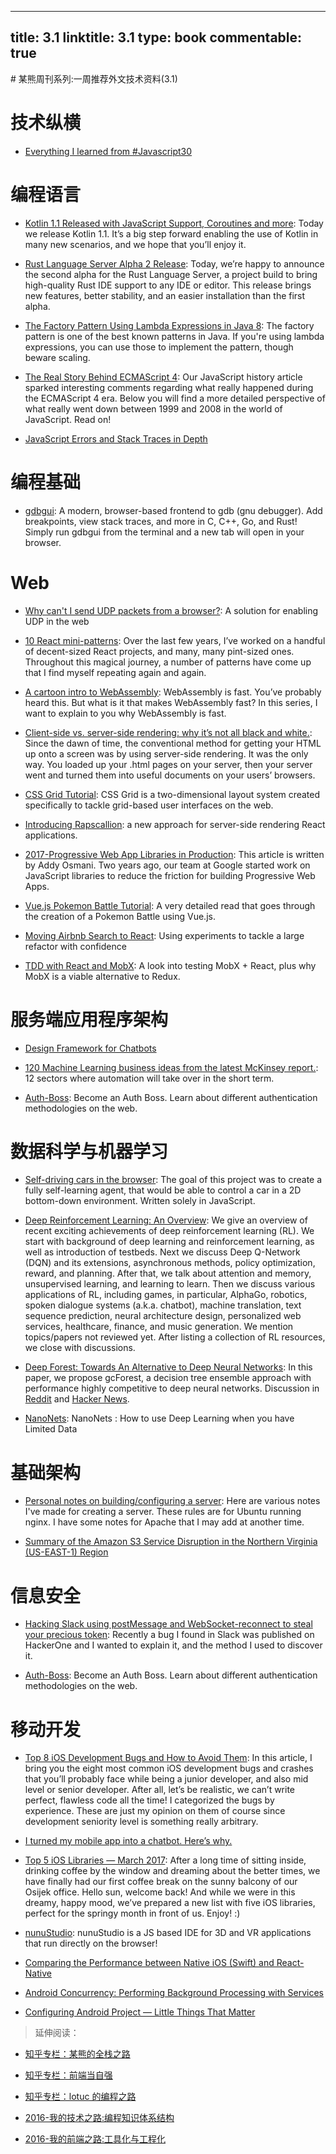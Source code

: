 
---
title: 3.1
linktitle: 3.1
type: book
commentable: true
---

﻿# 某熊周刊系列:一周推荐外文技术资料(3.1)

# 技术纵横

- [Everything I learned from #Javascript30](https://medium.com/craft-academy/everything-i-learned-from-javascript30-d8d2db246b7?source=userActivityShare-fe48c4221a4c-1488448383)

# 编程语言

- [Kotlin 1.1 Released with JavaScript Support, Coroutines and more](https://blog.jetbrains.com/kotlin/2017/03/kotlin-1-1/): Today we release Kotlin 1.1. It’s a big step forward enabling the use of Kotlin in many new scenarios, and we hope that you’ll enjoy it.

- [Rust Language Server Alpha 2 Release](http://www.jonathanturner.org/2017/03/rls-alpha-2.html): Today, we’re happy to announce the second alpha for the Rust Language Server, a project build to bring high-quality Rust IDE support to any IDE or editor. This release brings new features, better stability, and an easier installation than the first alpha.

- [The Factory Pattern Using Lambda Expressions in Java 8](https://dzone.com/articles/factory-pattern-using-lambda-expression-in-java-8): The factory pattern is one of the best known patterns in Java. If you're using lambda expressions, you can use those to implement the pattern, though beware scaling.

- [The Real Story Behind ECMAScript 4](https://auth0.com/blog/the-real-story-behind-es4/): Our JavaScript history article sparked interesting comments regarding what really happened during the ECMAScript 4 era. Below you will find a more detailed perspective of what really went down between 1999 and 2008 in the world of JavaScript. Read on!

- [JavaScript Errors and Stack Traces in Depth](http://lucasfcosta.com/2017/02/17/JavaScript-Errors-and-Stack-Traces.html)

# 编程基础

- [gdbgui](https://github.com/cs01/gdbgui): A modern, browser-based frontend to gdb (gnu debugger). Add breakpoints, view stack traces, and more in C, C++, Go, and Rust! Simply run gdbgui from the terminal and a new tab will open in your browser.

# Web

- [Why can't I send UDP packets from a browser?](http://new.gafferongames.com/post/why_cant_i_send_udp_packets_from_a_browser/): A solution for enabling UDP in the web

- [10 React mini-patterns](https://hackernoon.com/10-react-mini-patterns-c1da92f068c5#.5v2hpgurn): Over the last few years, I’ve worked on a handful of decent-sized React projects, and many, many pint-sized ones. Throughout this magical journey, a number of patterns have come up that I find myself repeating again and again.

- [A cartoon intro to WebAssembly](https://hacks.mozilla.org/2017/02/a-cartoon-intro-to-webassembly/): WebAssembly is fast. You’ve probably heard this. But what is it that makes WebAssembly fast? In this series, I want to explain to you why WebAssembly is fast.

- [Client-side vs. server-side rendering: why it’s not all black and white.](https://medium.freecodecamp.com/what-exactly-is-client-side-rendering-and-hows-it-different-from-server-side-rendering-bd5c786b340d#.n4zils8st): Since the dawn of time, the conventional method for getting your HTML up onto a screen was by using server-side rendering. It was the only way. You loaded up your .html pages on your server, then your server went and turned them into useful documents on your users’ browsers.

- [CSS Grid Tutorial](https://tympanus.net/codrops/css_reference/grid/): CSS Grid is a two-dimensional layout system created specifically to tackle grid-based user interfaces on the web.

- [Introducing Rapscallion](http://formidable.com/blog/2017/introducing-rapscallion/): a new approach for server-side rendering React applications.

- [2017-Progressive Web App Libraries in Production](https://medium.com/dev-channel/progressive-web-app-libraries-in-production-b52cad37d34#.z5egf9m7v): This article is written by Addy Osmani. Two years ago, our team at Google started work on JavaScript libraries to reduce the friction for building Progressive Web Apps.

- [Vue.js Pokemon Battle Tutorial](https://medium.com/coding-artist/vue-js-pokemon-battle-tutorial-380cd72eb681#.x8wnb4s0f): A very detailed read that goes through the creation of a Pokemon Battle using Vue.js.

- [Moving Airbnb Search to React](https://github.com/barretlee/performance-column/issues): Using experiments to tackle a large refactor with confidence

- [TDD with React and MobX](http://engineering.pivotal.io/post/tdd-mobx/): A look into testing MobX + React, plus why MobX is a viable alternative to Redux.

# 服务端应用程序架构

- [Design Framework for Chatbots](https://chatbotsmagazine.com/design-framework-for-chatbots-aa27060c4ea3#.hzzim4enf)

- [120 Machine Learning business ideas from the latest McKinsey report.](https://medium.com/@thoszymkowiak/120-machine-learning-business-ideas-from-the-new-mckinsey-report-b81b239f336#.yud5yy5pq): 12 sectors where automation will take over in the short term.

- [Auth-Boss](https://github.com/teesloane/Auth-Boss): Become an Auth Boss. Learn about different authentication methodologies on the web.

# 数据科学与机器学习

- [Self-driving cars in the browser](http://janhuenermann.com/projects/learning-to-drive): The goal of this project was to create a fully self-learning agent, that would be able to control a car in a 2D bottom-down environment. Written solely in JavaScript.

- [Deep Reinforcement Learning: An Overview](https://arxiv.org/abs/1701.07274): We give an overview of recent exciting achievements of deep reinforcement learning (RL). We start with background of deep learning and reinforcement learning, as well as introduction of testbeds. Next we discuss Deep Q-Network (DQN) and its extensions, asynchronous methods, policy optimization, reward, and planning. After that, we talk about attention and memory, unsupervised learning, and learning to learn. Then we discuss various applications of RL, including games, in particular, AlphaGo, robotics, spoken dialogue systems (a.k.a. chatbot), machine translation, text sequence prediction, neural architecture design, personalized web services, healthcare, finance, and music generation. We mention topics/papers not reviewed yet. After listing a collection of RL resources, we close with discussions.

- [Deep Forest: Towards An Alternative to Deep Neural Networks](https://arxiv.org/abs/1702.08835): In this paper, we propose gcForest, a decision tree ensemble approach with performance highly competitive to deep neural networks. Discussion in [Reddit](https://www.reddit.com/r/MachineLearning/comments/5x4a52/r_deep_forest_towards_an_alternative_to_deep/) and [Hacker News](https://news.ycombinator.com/item?id=13773127).

- [NanoNets](https://medium.com/nanonets/nanonets-how-to-use-deep-learning-when-you-have-limited-data-f68c0b512cab#.wv6o4ysyf): NanoNets : How to use Deep Learning when you have Limited Data

# 基础架构

- [Personal notes on building/configuring a server](https://github.com/jrothrock/server_notes): Here are various notes I've made for creating a server. These rules are for Ubuntu running nginx. I have some notes for Apache that I may add at another time.

- [Summary of the Amazon S3 Service Disruption in the Northern Virginia (US-EAST-1) Region](https://aws.amazon.com/cn/message/41926/)

# 信息安全

- [Hacking Slack using postMessage and WebSocket-reconnect to steal your precious token](https://labs.detectify.com/2017/02/28/hacking-slack-using-postmessage-and-websocket-reconnect-to-steal-your-precious-token/): Recently a bug I found in Slack was published on HackerOne and I wanted to explain it, and the method I used to discover it.

- [Auth-Boss](https://github.com/teesloane/Auth-Boss): Become an Auth Boss. Learn about different authentication methodologies on the web.

# 移动开发

- [Top 8 iOS Development Bugs and How to Avoid Them](https://rollout.io/blog/top-ios-development-bugs-and-how-to-avoid-them/): In this article, I bring you the eight most common iOS development bugs and crashes that you’ll probably face while being a junior developer, and also mid level or senior developer. After all, let’s be realistic, we can’t write perfect, flawless code all the time! I categorized the bugs by experience. These are just my opinion on them of course since development seniority level is something really arbitrary.

- [I turned my mobile app into a chatbot. Here’s why.](https://medium.freecodecamp.com/why-i-converted-my-app-to-a-chatbot-96355596725c#.4n6pobgj9)

- [Top 5 iOS Libraries — March 2017](https://medium.cobeisfresh.com/top-5-ios-libraries-march-2017-3c4e4c8ddfad?gi=b13fad2838b#.tglly3ln7): After a long time of sitting inside, drinking coffee by the window and dreaming about the better times, we have finally had our first coffee break on the sunny balcony of our Osijek office. Hello sun, welcome back! And while we were in this dreamy, happy mood, we’ve prepared a new list with five iOS libraries, perfect for the springy month in front of us. Enjoy! :)

- [nunuStudio](https://github.com/tentone/nunuStudio): nunuStudio is a JS based IDE for 3D and VR applications that run directly on the browser!

- [Comparing the Performance between Native iOS (Swift) and React-Native](https://medium.com/the-react-native-log/comparing-the-performance-between-native-ios-swift-and-react-native-7b5490d363e2#.azcqq063o)

- [Android Concurrency: Performing Background Processing with Services](http://www.androidauthority.com/performing-background-processing-750982/)

- [Configuring Android Project — Little Things That Matter](https://medium.com/@dmytrodanylyk/configuring-android-project-little-things-that-matter-d6a9d34c1ce0#.vvv88i233)

> 延伸阅读：

- [知乎专栏：某熊的全栈之路](https://zhuanlan.zhihu.com/wx-chevalier)
  >
- [知乎专栏：前端当自强](https://zhuanlan.zhihu.com/c_67532981)
  >
- [知乎专栏：lotuc 的编程之路](https://zhuanlan.zhihu.com/lotuc)
  >
- [2016-我的技术之路:编程知识体系结构](https://zhuanlan.zhihu.com/p/24476917?refer=wx-chevalier)
  >
- [2016-我的前端之路:工具化与工程化](https://zhuanlan.zhihu.com/p/24575395?refer=wx-chevalier)

    